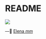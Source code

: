 # README

![](https://media3.giphy.com/media/tyttpH1olQjm1Wsuwfe/giphy.gif?cid=ecf05e4724f318dcd279d3e2b07bc6a576238c9f9be11548&rid=giphy.gif)



—🦊 [Elena *mm*](https://github.com/elemarmar) 